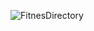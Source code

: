 ![FitnesDirectory](https://user-images.githubusercontent.com/52689415/178130792-45a02b57-fab8-4ef1-a3f4-51e0fcda3b89.jpg)
